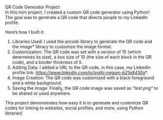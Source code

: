 QR Code Generator Project  
In this mini project, I created a custom QR code generator using Python! The goal was to generate a QR code that directs people to my LinkedIn profile. 

Here’s how I built it:

1. Libraries Used: I used the *qrcode* library to generate the QR code and the *image** library to customize the image format.
2. Customization: The QR code was set with a version of 15 (which determines its size), a box size of 10 (the size of each block in the QR code), and a border thickness of 5.
3. Adding Data: I added a URL to the QR code, in this case, my LinkedIn profile link: *https://www.linkedin.com/in/jyothi-nagam-b21a8430a**.
4. Image Creation: The QR code was customized with a black foreground and a white background.
5. Saving the Image: Finally, the QR code image was saved as *"test.png"* to be shared or used anywhere.

This project demonstrates how easy it is to generate and customize QR codes for linking to websites, social profiles, and more, using Python libraries!
